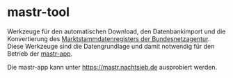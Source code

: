 # mastr-tool

Werkzeuge für den automatischen Download, den Datenbankimport und die Konvertierung
des [Marktstammdatenregisters der Bundesnetzagentur](https://www.marktstammdatenregister.de/MaStR). Diese Werkzeuge sind
die Datengrundlage und damit notwendig für den Betrieb der [mastr-app](https://codeberg.org/nachtsieb/mastr-app).

Die mastr-app kann unter https://mastr.nachtsieb.de ausprobiert werden.
